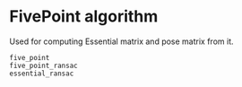 # FivePoint algorithm

Used for computing Essential matrix and pose matrix from it.

```@docs
five_point
five_point_ransac
essential_ransac
```
